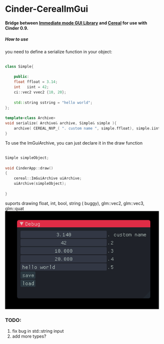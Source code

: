 Cinder-CerealImGui
===================
#### Bridge between [Immediate mode GUI Library](https://github.com/ocornut/imgui/)  and [Cereal](http://uscilab.github.io/cereal/)  for use with Cinder 0.9.


##### How to use
you need to define a serialize function in your object:

```c++

class Simple{

    public:
    float ffloat = 3.14;
    int   iint = 42;
    ci::vec2 vvec2 {10, 20};

    std::string sstring = "hello world";
};

template<class Archive>
void serialize( Archive& archive, Simple& simple ){
    archive( CEREAL_NVP_( ". custom name ", simple.ffloat), simple.iint, simple.vvec2, simple.sstring  );
}

```

To use the ImGuiArchive, you can just declare it in the draw function
```c++

Simple simpleObject;

void CinderApp::draw()
{
    cereal::ImGuiArchive uiArchive;
    uiArchive(simpleObject);
    
}
```

suports drawing float, int, bool, string ( buggy), glm::vec2, glm::vec3, glm::quat
![e](https://github.com/Hperigo/Cinder-CerealImGui/blob/master/example.png?raw=true "example")

### TODO:
1. fix bug in std::string input
2. add more types?
